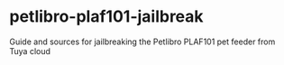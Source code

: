 # petlibro-plaf101-jailbreak
Guide and sources for jailbreaking the Petlibro PLAF101 pet feeder from Tuya cloud

